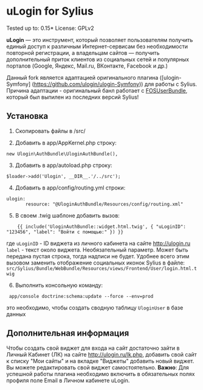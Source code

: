 # uLogin for Sylius

Tested up to: 0.15*
License: GPLv2  

**uLogin** — это инструмент, который позволяет пользователям получить единый доступ к различным Интернет-сервисам без необходимости повторной регистрации,
а владельцам сайтов — получить дополнительный приток клиентов из социальных сетей и популярных порталов (Google, Яндекс, Mail.ru, ВКонтакте, Facebook и др.)

Данный fork является адаптацией оригинального плагина ([ulogin-Symfony] (https://github.com/ulogin/ulogin-Symfony)) для работы с Sylius. Причина адаптации - оригинальный банл работает с [FOSUserBundle](https://github.com/FriendsOfSymfony/FOSUserBundle), который был выпилен из последних версий Sylius!  


## Установка

1) Скопировать файлы в /src/

2) Добавить в app/AppKernel.php строку: 
```
new Ulogin\AuthBundle\UloginAuthBundle(),
```
3) Добавить в app/autoload.php строку: 
```
$loader->add('Ulogin', __DIR__.'/../src');
```
4) Добавить в app/config/routing.yml строки:
```
ulogin:
       resource: "@UloginAuthBundle/Resources/config/routing.xml"
```
5) В своем .twig шаблоне добавить вызов:
```
    {{ include('UloginAuthBundle::widget.html.twig', { "uLoginID": "123456", "label": "Войти с помощью:" }) }}
```

где 
`uLoginID` - ID виджета из личного кабинета на сайте http://ulogin.ru
`label` - текст около виджета. Необязательный параметр. Может быть передана пустая строка, тогда надписи не будет.
Удобнее всего этим вызовом заменить отображение социальных иконок Sylius в файле: `src/Sylius/Bundle/WebBundle/Resources/views/Frontend/User/login.html.twig`

6) Выполнить консольную команду:
```
 app/console doctrine:schema:update --force --env=prod
```

это необходимо, чтобы создать сводную таблицу `UloginUser` в базе данных



## Дополнительная информация

Чтобы создать свой виджет для входа на сайт достаточно зайти в Личный Кабинет (ЛК) на сайте http://ulogin.ru/lk.php,
добавить свой сайт к списку "Мои сайты" и на вкладке "Виджеты" добавить новый виджет. Вы можете редактировать свой виджет самостоятельно.
**Важно**: Для успешной работы плагина необходимо включить в обязательных полях профиля поле Еmail в Личном кабинете uLogin.